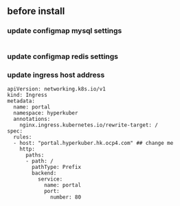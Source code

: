 ## before install

### update configmap mysql settings
```
```

### update configmap redis settings


### update ingress  host address
```
apiVersion: networking.k8s.io/v1
kind: Ingress
metadata:
  name: portal
  namespace: hyperkuber
  annotations:
    nginx.ingress.kubernetes.io/rewrite-target: /
spec:
  rules:
  - host: "portal.hyperkuber.hk.ocp4.com" ## change me
    http:
      paths:
      - path: /
        pathType: Prefix
        backend:
          service:
            name: portal
            port:
              number: 80
```